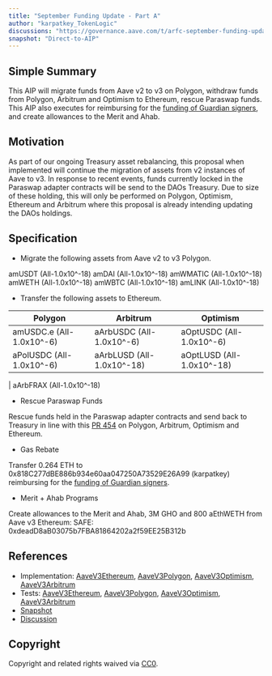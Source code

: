 ```yaml
---
title: "September Funding Update - Part A"
author: "karpatkey_TokenLogic"
discussions: "https://governance.aave.com/t/arfc-september-funding-update/19162"
snapshot: "Direct-to-AIP"
---
```


## Simple Summary

This AIP will migrate funds from Aave v2 to v3 on Polygon, withdraw funds from Polygon, Arbitrum and Optimism to Ethereum, rescue Paraswap funds. This AIP also executes for reimbursing for the [funding of Guardian signers](https://governance.aave.com/t/arfc-renewal-of-aave-guardian-2024/17523/32), and create allowances to the Merit and Ahab.

## Motivation

As part of our ongoing Treasury asset rebalancing, this proposal when implemented will continue the migration of assets from v2 instances of Aave to v3. In response to recent events, funds currently locked in the Paraswap adapter contracts will be send to the DAOs Treasury. Due to size of these holding, this will only be performed on Polygon, Optimism, Ethereum and Arbitrum where this proposal is already intending updating the DAOs holdings.

## Specification

- Migrate the following assets from Aave v2 to v3 Polygon.

amUSDT (All-1.0x10^-18)
amDAI (All-1.0x10^-18)
amWMATIC (All-1.0x10^-18)
amWETH (All-1.0x10^-18)
amWBTC (All-1.0x10^-18)
amLINK (All-1.0x10^-18)

- Transfer the following assets to Ethereum.

| Polygon                  | Arbitrum                  | Optimism                  |
| ------------------------ | ------------------------- | ------------------------- |
| amUSDC.e (All-1.0x10^-6) | aArbUSDC (All-1.0x10^-6)  | aOptUSDC (All-1.0x10^-6)  |
| aPolUSDC (All-1.0x10^-6) | aArbLUSD (All-1.0x10^-18) | aOptLUSD (All-1.0x10^-18) |

| aArbFRAX (All-1.0x10^-18)

- Rescue Paraswap Funds

Rescue funds held in the Paraswap adapter contracts and send back to Treasury in line with this [PR 454](https://github.com/bgd-labs/aave-proposals-v3/pull/454) on Polygon, Arbitrum, Optimism and Ethereum.

- Gas Rebate

Transfer 0.264 ETH to 0x818C277dBE886b934e60aa047250A73529E26A99 (karpatkey) reimbursing for the [funding of Guardian signers](https://governance.aave.com/t/arfc-renewal-of-aave-guardian-2024/17523/32).

- Merit + Ahab Programs

Create allowances to the Merit and Ahab, 3M GHO and 800 aEthWETH from Aave v3 Ethereum:
SAFE: 0xdeadD8aB03075b7FBA81864202a2f59EE25B312b

## References

- Implementation: [AaveV3Ethereum](https://github.com/bgd-labs/aave-proposals-v3/blob/main/src/20241113_Multi_SeptemberFundingUpdatePartA/AaveV3Ethereum_SeptemberFundingUpdatePartA_20241113.sol), [AaveV3Polygon](https://github.com/bgd-labs/aave-proposals-v3/blob/main/src/20241113_Multi_SeptemberFundingUpdatePartA/AaveV3Polygon_SeptemberFundingUpdatePartA_20241113.sol), [AaveV3Optimism](https://github.com/bgd-labs/aave-proposals-v3/blob/main/src/20241113_Multi_SeptemberFundingUpdatePartA/AaveV3Optimism_SeptemberFundingUpdatePartA_20241113.sol), [AaveV3Arbitrum](https://github.com/bgd-labs/aave-proposals-v3/blob/main/src/20241113_Multi_SeptemberFundingUpdatePartA/AaveV3Arbitrum_SeptemberFundingUpdatePartA_20241113.sol)
- Tests: [AaveV3Ethereum](https://github.com/bgd-labs/aave-proposals-v3/blob/main/src/20241113_Multi_SeptemberFundingUpdatePartA/AaveV3Ethereum_SeptemberFundingUpdatePartA_20241113.t.sol), [AaveV3Polygon](https://github.com/bgd-labs/aave-proposals-v3/blob/main/src/20241113_Multi_SeptemberFundingUpdatePartA/AaveV3Polygon_SeptemberFundingUpdatePartA_20241113.t.sol), [AaveV3Optimism](https://github.com/bgd-labs/aave-proposals-v3/blob/main/src/20241113_Multi_SeptemberFundingUpdatePartA/AaveV3Optimism_SeptemberFundingUpdatePartA_20241113.t.sol), [AaveV3Arbitrum](https://github.com/bgd-labs/aave-proposals-v3/blob/main/src/20241113_Multi_SeptemberFundingUpdatePartA/AaveV3Arbitrum_SeptemberFundingUpdatePartA_20241113.t.sol)
- [Snapshot](Direct-to-AIP)
- [Discussion](https://governance.aave.com/t/arfc-september-funding-update/19162)

## Copyright

Copyright and related rights waived via [CC0](https://creativecommons.org/publicdomain/zero/1.0/).
